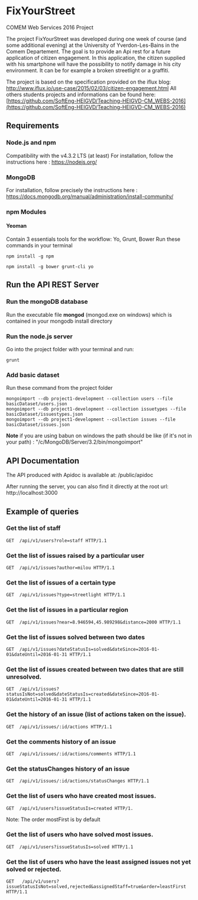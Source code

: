 # FixYourStreet
COMEM Web Services 2016 Project

The project FixYourStreet was developed during one week of course (and some additional evening) at the University of Yverdon-Les-Bains in the Comem Departement. The goal is to provide an Api rest for a future application of citizen engagement.
In this application, the citizen supplied with his smartphone will have the possibility to notify damage in his city environment. It can be for example a broken streetlight or a graffiti.

The project is based on the specification provided on the iflux blog: http://www.iflux.io/use-case/2015/02/03/citizen-engagement.html
All others students projects and informations can be found here:
[https://github.com/SoftEng-HEIGVD/Teaching-HEIGVD-CM_WEBS-2016](https://github.com/SoftEng-HEIGVD/Teaching-HEIGVD-CM_WEBS-2016)

## Requirements

### Node.js and npm
Compatibility with the v4.3.2 LTS (at least)
For installation, follow the instructions here : https://nodejs.org/

### MongoDB
For installation, follow precisely the instructions here : https://docs.mongodb.org/manual/administration/install-community/

### npm Modules
#### Yeoman
Contain 3 essentials tools for the workflow: Yo, Grunt, Bower
Run these commands in your terminal
```
npm install -g npm
```
```
npm install -g bower grunt-cli yo
```

## Run the API REST Server

### Run the mongoDB database
Run the executable file **mongod** (mongod.exe on windows) which is contained in your mongodb install directory

### Run the node.js server
Go into the project folder with your terminal and run:

```
grunt
```

### Add basic dataset
Run these command from the project folder
```
mongoimport --db project1-development --collection users --file basicDataset/users.json
mongoimport --db project1-development --collection issuetypes --file basicDataset/issuestypes.json
mongoimport --db project1-development --collection issues --file basicDataset/issues.json
```
**Note** if you are using babun on windows the path should be like (if it's not in your path) : "/c/MongoDB/Server/3.2/bin/mongoimport"

## API Documentation

The API produced with Apidoc is available at: /public/apidoc

After running the server, you can also find it directly at the root url: http://localhost:3000

## Example of queries
### Get the list of staff

```http
GET  /api/v1/users?role=staff HTTP/1.1
```
### Get the list of issues raised by a particular user
```http
GET  /api/v1/issues?author=milou HTTP/1.1
```
### Get the list of issues of a certain type
```http
GET  /api/v1/issues?type=streetlight HTTP/1.1
```
### Get the list of issues in a particular region
```http
GET  /api/v1/issues?near=8.946594,45.989298&distance=2000 HTTP/1.1
```
### Get the list of issues solved between two dates
```http
GET  /api/v1/issues?dateStatusIs=solved&dateSince=2016-01-01&dateUntil=2016-01-31 HTTP/1.1
```
### Get the list of issues created between two dates that are still unresolved.
```http
GET  /api/v1/issues?statusIsNot=solved&dateStatusIs=created&dateSince=2016-01-01&dateUntil=2016-01-31 HTTP/1.1
```
### Get the history of an issue (list of actions taken on the issue).
```http
GET  /api/v1/issues/:id/actions HTTP/1.1
```
### Get the comments history of an issue
```http
GET  /api/v1/issues/:id/actions/comments HTTP/1.1
```
### Get the statusChanges history of an issue
```http
GET  /api/v1/issues/:id/actions/statusChanges HTTP/1.1
```
### Get the list of users who have created most issues.
```http
GET  /api/v1/users?issueStatusIs=created HTTP/1.
```
Note: The order mostFirst is by default
### Get the list of users who have solved most issues.
```http
GET  /api/v1/users?issueStatusIs=solved HTTP/1.1
```
### Get the list of users who have the least assigned issues not yet solved or rejected.
```http
GET   /api/v1/users?issueStatusIsNot=solved,rejected&assignedStaff=true&order=leastFirst HTTP/1.1
```
